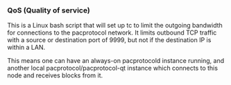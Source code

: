 ### QoS (Quality of service) ###

This is a Linux bash script that will set up tc to limit the outgoing bandwidth for connections to the pacprotocol network. It limits outbound TCP traffic with a source or destination port of 9999, but not if the destination IP is within a LAN.

This means one can have an always-on pacprotocold instance running, and another local pacprotocol/pacprotocol-qt instance which connects to this node and receives blocks from it.

